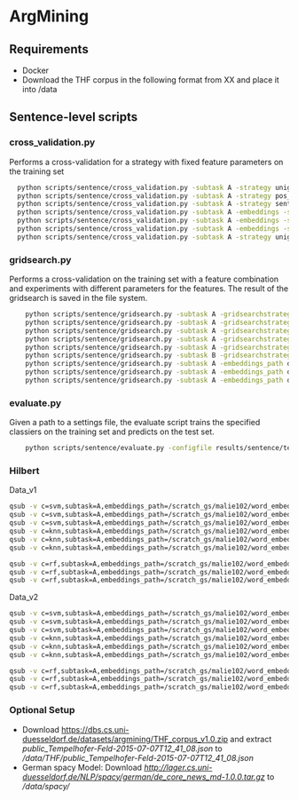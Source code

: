 # ArgMining

## Requirements
- Docker
- Download the THF corpus in the following format from XX and place it into /data

## Sentence-level scripts
### cross_validation.py
Performs a cross-validation for a strategy with fixed feature parameters on the training set
``` bash
  python scripts/sentence/cross_validation.py -subtask A -strategy unigram -c svm
  python scripts/sentence/cross_validation.py -subtask A -strategy pos_distribution -c svm
  python scripts/sentence/cross_validation.py -subtask A -strategy sentiws_polarity -c svm
  python scripts/sentence/cross_validation.py -subtask A -embeddings -strategy embedding_centroid_100 -c svm
  python scripts/sentence/cross_validation.py -subtask A -embeddings -strategy embedding_centroid_stopwords_100 -c svm
  python scripts/sentence/cross_validation.py -subtask A -embeddings -strategy n_unigram+pos_distribution+embedding_centroid -c svm
  python scripts/sentence/cross_validation.py -subtask A -strategy unigram_lowercase_tfidf -c svm


```

### gridsearch.py
Performs a cross-validation on the training set with a feature combination and experiments with different parameters for the features. The result of the gridsearch is saved in the file system.
``` bash
    python scripts/sentence/gridsearch.py -subtask A -gridsearchstrategy unigram -c svm
    python scripts/sentence/gridsearch.py -subtask A -gridsearchstrategy bigram -c svm
    python scripts/sentence/gridsearch.py -subtask A -gridsearchstrategy pos_distribution_feature_selection -c svm
    python scripts/sentence/gridsearch.py -subtask A -gridsearchstrategy pos_distribution -c svm
    python scripts/sentence/gridsearch.py -subtask A -gridsearchstrategy unigram+grammatical -c svm
    python scripts/sentence/gridsearch.py -subtask B -gridsearchstrategy unigram+grammatical -c svm
    python scripts/sentence/gridsearch.py -subtask A -embeddings_path data/word_embeddings/word2vec_wiki-de_20161120_100 -gridsearchstrategy embedding_centroid_100 -c svm
    python scripts/sentence/gridsearch.py -subtask A -embeddings_path data/word_embeddings/word2vec_wiki-de_20161120_100 -nfold 10 -gridsearchstrategy embedding_centroid_100 -c svm
    python scripts/sentence/gridsearch.py -subtask A -embeddings_path data/word_embeddings/word2vec_wiki-de_20161120_100 -nfold 10 -gridsearchstrategy unigram+embedding_centroid_100 -c svm

```

### evaluate.py
Given a path to a settings file, the evaluate script trains the specified classiers on the training set and predicts on the test set.
``` bash
    python scripts/sentence/evaluate.py -configfile results/sentence/temp/XXX

```


### Hilbert
Data_v1
``` bash
qsub -v c=svm,subtask=A,embeddings_path=/scratch_gs/malie102/word_embeddings/word2vec_wiki-de_20161120_100,gridsearchstrategy=unigram+embedding_centroid_100 hilbert_data_v1.job
qsub -v c=svm,subtask=A,embeddings_path=/scratch_gs/malie102/word_embeddings/word2vec_wiki-de_20161120_100,gridsearchstrategy=unigram hilbert_data_v1.job
qsub -v c=svm,subtask=A,embeddings_path=/scratch_gs/malie102/word_embeddings/word2vec_wiki-de_20161120_100,gridsearchstrategy=embedding_centroid_100 hilbert_data_v1.job
qsub -v c=knn,subtask=A,embeddings_path=/scratch_gs/malie102/word_embeddings/word2vec_wiki-de_20161120_100,gridsearchstrategy=unigram+embedding_centroid_100 hilbert_data_v1.job
qsub -v c=knn,subtask=A,embeddings_path=/scratch_gs/malie102/word_embeddings/word2vec_wiki-de_20161120_100,gridsearchstrategy=unigram hilbert_data_v1.job
qsub -v c=knn,subtask=A,embeddings_path=/scratch_gs/malie102/word_embeddings/word2vec_wiki-de_20161120_100,gridsearchstrategy=embedding_centroid_100 hilbert_data_v1.job

qsub -v c=rf,subtask=A,embeddings_path=/scratch_gs/malie102/word_embeddings/word2vec_wiki-de_20161120_100,gridsearchstrategy=unigram+embedding_centroid_100 hilbert_data_v1.job
qsub -v c=rf,subtask=A,embeddings_path=/scratch_gs/malie102/word_embeddings/word2vec_wiki-de_20161120_100,gridsearchstrategy=unigram hilbert_data_v1.job
qsub -v c=rf,subtask=A,embeddings_path=/scratch_gs/malie102/word_embeddings/word2vec_wiki-de_20161120_100,gridsearchstrategy=embedding_centroid_100 hilbert_data_v1.job

```

Data_v2
``` bash
qsub -v c=svm,subtask=A,embeddings_path=/scratch_gs/malie102/word_embeddings/word2vec_wiki-de_20161120_100,gridsearchstrategy=unigram+embedding_centroid_100 hilbert_data_v2.job
qsub -v c=svm,subtask=A,embeddings_path=/scratch_gs/malie102/word_embeddings/word2vec_wiki-de_20161120_100,gridsearchstrategy=unigram hilbert_data_v2.job
qsub -v c=svm,subtask=A,embeddings_path=/scratch_gs/malie102/word_embeddings/word2vec_wiki-de_20161120_100,gridsearchstrategy=embedding_centroid_100 hilbert_data_v2.job
qsub -v c=knn,subtask=A,embeddings_path=/scratch_gs/malie102/word_embeddings/word2vec_wiki-de_20161120_100,gridsearchstrategy=unigram+embedding_centroid_100 hilbert_data_v2.job
qsub -v c=knn,subtask=A,embeddings_path=/scratch_gs/malie102/word_embeddings/word2vec_wiki-de_20161120_100,gridsearchstrategy=unigram hilbert_data_v2.job
qsub -v c=knn,subtask=A,embeddings_path=/scratch_gs/malie102/word_embeddings/word2vec_wiki-de_20161120_100,gridsearchstrategy=embedding_centroid_100 hilbert_data_v2.job

qsub -v c=rf,subtask=A,embeddings_path=/scratch_gs/malie102/word_embeddings/word2vec_wiki-de_20161120_100,gridsearchstrategy=unigram+embedding_centroid_100 hilbert_data_v2.job
qsub -v c=rf,subtask=A,embeddings_path=/scratch_gs/malie102/word_embeddings/word2vec_wiki-de_20161120_100,gridsearchstrategy=unigram hilbert_data_v2.job
qsub -v c=rf,subtask=A,embeddings_path=/scratch_gs/malie102/word_embeddings/word2vec_wiki-de_20161120_100,gridsearchstrategy=embedding_centroid_100 hilbert_data_v2.job

```

### Optional Setup
- Download https://dbs.cs.uni-duesseldorf.de/datasets/argmining/THF_corpus_v1.0.zip and extract *public_Tempelhofer-Feld-2015-07-07T12_41_08.json* to */data/THF/public_Tempelhofer-Feld-2015-07-07T12_41_08.json*
- German spacy Model: Download *http://lager.cs.uni-duesseldorf.de/NLP/spacy/german/de_core_news_md-1.0.0.tar.gz* to */data/spacy/*